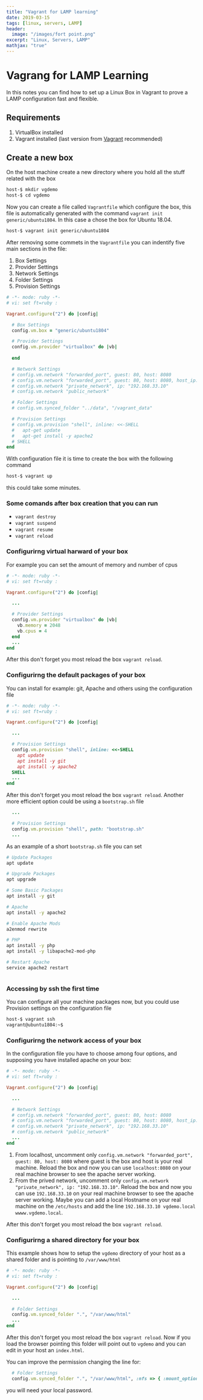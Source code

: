 ```yaml
---
title: "Vagrant for LAMP learning"
date: 2019-03-15
tags: [linux, servers, LAMP]
header:
  image: "/images/fort point.png"
excerpt: "Linux, Servers, LAMP"
mathjax: "true"
---
```


# Vagrang for LAMP Learning
In this notes you can find how to set up a Linux Box in Vagrant to prove a LAMP configuration fast and flexible.
## Requirements
1. VirtualBox installed
1. Vagrant installed (last version from [Vagrant](www.vagrantup.com) recommended)

## Create a new box
On the host machine create a new directory where you hold all the stuff related with the box
```bash
host-$ mkdir vgdemo
host-$ cd vgdemo
```
Now you can create a file called `Vagrantfile` which configure the box, this file is automatically generated with the command `vagrant init generic/ubuntu1804`. In this case a chose the box for Ubuntu 18.04.
```bash
host-$ vagrant init generic/ubuntu1804 
```
After removing some commets in the `Vagrantfile` you can indentify five main sections in the file:
1. Box Settings
1. Provider Settings
1. Network Settings
1. Folder Settings
1. Provision Settings

```ruby
# -*- mode: ruby -*-
# vi: set ft=ruby :

Vagrant.configure("2") do |config|

  # Box Settings
  config.vm.box = "generic/ubuntu1804"

  # Provider Settings
  config.vm.provider "virtualbox" do |vb|
    
  end

  # Network Settings
  # config.vm.network "forwarded_port", guest: 80, host: 8080
  # config.vm.network "forwarded_port", guest: 80, host: 8080, host_ip: "127.0.0.1"
  # config.vm.network "private_network", ip: "192.168.33.10"
  # config.vm.network "public_network"

  # Folder Settings
  # config.vm.synced_folder "../data", "/vagrant_data"

  # Provision Settings
  # config.vm.provision "shell", inline: <<-SHELL
  #   apt-get update
  #   apt-get install -y apache2
  # SHELL
end
```
With configuration file it is time to create the box with the following command
```bash
host-$ vagrant up 
```
this could take some minutes.
### Some comands after box creation that you can run
* `vagrant destroy`
* `vagrant suspend`
* `vagrant resume`
* `vagrant reload`

### Configurirng virtual harward of your box
For example you can set the amount of memory and number of cpus

```ruby
# -*- mode: ruby -*-
# vi: set ft=ruby :

Vagrant.configure("2") do |config|

  ...

  # Provider Settings
  config.vm.provider "virtualbox" do |vb|
    vb.memory = 2048
    vb.cpus = 4 
  end
  ...
end
```
After this don't forget you most reload the box `vagrant reload`.

### Configurirng the default packages of your box
You can install for example: git, Apache and others using the configuration file

```ruby
# -*- mode: ruby -*-
# vi: set ft=ruby :

Vagrant.configure("2") do |config|

  ...

  # Provision Settings
  config.vm.provision "shell", inline: <<-SHELL
    apt update
    apt install -y git
    apt install -y apache2
  SHELL
  ...
end
```
After this don't forget you most reload the box `vagrant reload`. Another more efficient option could be using a `bootstrap.sh` file
```ruby
  ...

  # Provision Settings
  config.vm.provision "shell", path: "bootstrap.sh"
  ...
```
As an example of a short `bootstrap.sh` file you can set
```bash
# Update Packages
apt update

# Upgrade Packages
apt upgrade

# Some Basic Packages
apt install -y git

# Apache
apt install -y apache2

# Enable Apache Mods
a2enmod rewrite

# PHP
apt install -y php
apt install -y libapache2-mod-php

# Restart Apache
service apache2 restart



```

### Accessing by ssh the first time
You can configure all your machine packages now, but you could use Provision settings on the configuration file
```bash
host-$ vagrant ssh
vagrant@ubuntu1804:~$
```

### Configurirng the network access of your box
In the configuration file you have to choose among four options, and supposing you have installed apache on your box:
```ruby
# -*- mode: ruby -*-
# vi: set ft=ruby :

Vagrant.configure("2") do |config|

  ...

  # Network Settings
  # config.vm.network "forwarded_port", guest: 80, host: 8080
  # config.vm.network "forwarded_port", guest: 80, host: 8080, host_ip: "127.0.0.1"
  # config.vm.network "private_network", ip: "192.168.33.10"
  # config.vm.network "public_network"
  ...
end
```
1. From localhost, uncomment only `config.vm.network "forwarded_port", guest: 80, host: 8080` where guest is the box and host is your real machine.
    Reload the box and now you can use `localhost:8080` on your real machine browser to see the apache server working.
1. From the prived network, uncomment only `config.vm.network "private_network", ip: "192.168.33.10"`.
    Reload the box and now you can use `192.168.33.10` on your real machine browser to see the apache server working.
    Maybe you can add a local Hostname on your real machine on the `/etc/hosts` and add the line `192.168.33.10 vgdemo.local wwww.vgdemo.local`.

After this don't forget you most reload the box `vagrant reload`.

### Configurirng a shared directory for your box
This example shows how to setup the `vgdemo` directory of your host as a shared folder and is pointing to `/var/www/html` 
```ruby
# -*- mode: ruby -*-
# vi: set ft=ruby :

Vagrant.configure("2") do |config|

  ...

  # Folder Settings
  config.vm.synced_folder ".", "/var/www/html"
  ...
end
```
After this don't forget you most reload the box `vagrant reload`. Now if you load the browser pointing this folder will point out to `vgdemo` and you can edit in your host an `index.html`.

You can improve the permission changing the line for:
```ruby
  # Folder Settings
  config.vm.synced_folder ".", "/var/www/html", :nfs => { :mount_options => ["dmode=777", "fmode=666"] }
```
you will need your local password.
